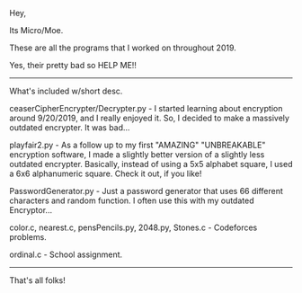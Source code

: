 Hey,

Its Micro/Moe.

These are all the programs that I worked on throughout 2019.

Yes, their pretty bad so HELP ME!!

-------------------------------------

What's included w/short desc.

ceaserCipherEncrypter/Decrypter.py - I started learning about encryption around 9/20/2019, and I really enjoyed it.
So, I decided to make a massively outdated encrypter. It was bad...

playfair2.py - As a follow up to my first "AMAZING" "UNBREAKABLE" encryption software, I made a slightly better version of a slightly less outdated encrypter. Basically, instead of using a 5x5 alphabet square, I used a 6x6 alphanumeric square. Check it out, if you like!

PasswordGenerator.py - Just a password generator that uses 66 different characters and random function. I often use this with my outdated Encryptor...

color.c, nearest.c, pensPencils.py, 2048.py, Stones.c - Codeforces problems.

ordinal.c - School assignment.

-------------------------------------

That's all folks!

